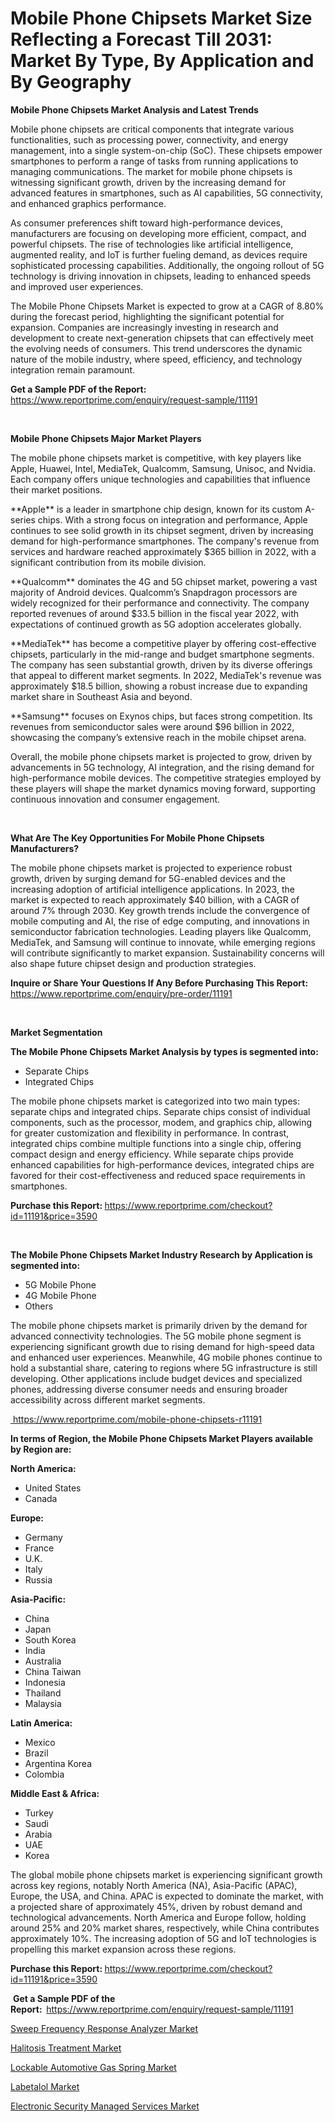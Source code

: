 <p><h1>Mobile Phone Chipsets Market Size Reflecting a Forecast Till 2031: Market By Type, By Application and By Geography</h1></p><p><strong>Mobile Phone Chipsets Market Analysis and Latest Trends</strong></p>
<p><p>Mobile phone chipsets are critical components that integrate various functionalities, such as processing power, connectivity, and energy management, into a single system-on-chip (SoC). These chipsets empower smartphones to perform a range of tasks from running applications to managing communications. The market for mobile phone chipsets is witnessing significant growth, driven by the increasing demand for advanced features in smartphones, such as AI capabilities, 5G connectivity, and enhanced graphics performance.</p><p>As consumer preferences shift toward high-performance devices, manufacturers are focusing on developing more efficient, compact, and powerful chipsets. The rise of technologies like artificial intelligence, augmented reality, and IoT is further fueling demand, as devices require sophisticated processing capabilities. Additionally, the ongoing rollout of 5G technology is driving innovation in chipsets, leading to enhanced speeds and improved user experiences. </p><p>The Mobile Phone Chipsets Market is expected to grow at a CAGR of 8.80% during the forecast period, highlighting the significant potential for expansion. Companies are increasingly investing in research and development to create next-generation chipsets that can effectively meet the evolving needs of consumers. This trend underscores the dynamic nature of the mobile industry, where speed, efficiency, and technology integration remain paramount.</p></p>
<p><strong>Get a Sample PDF of the Report:&nbsp;</strong> <a href="https://www.reportprime.com/enquiry/request-sample/11191?utm_campaign=1094&utm_medium=2&utm_source=Github&utm_content=ia&utm_term=02102024&utm_id=mobile-phone-chipsets">https://www.reportprime.com/enquiry/request-sample/11191</a></p>
<p>&nbsp;</p>
<p><strong>Mobile Phone Chipsets Major Market Players</strong></p>
<p><p>The mobile phone chipsets market is competitive, with key players like Apple, Huawei, Intel, MediaTek, Qualcomm, Samsung, Unisoc, and Nvidia. Each company offers unique technologies and capabilities that influence their market positions.</p><p>**Apple** is a leader in smartphone chip design, known for its custom A-series chips. With a strong focus on integration and performance, Apple continues to see solid growth in its chipset segment, driven by increasing demand for high-performance smartphones. The company's revenue from services and hardware reached approximately $365 billion in 2022, with a significant contribution from its mobile division.</p><p>**Qualcomm** dominates the 4G and 5G chipset market, powering a vast majority of Android devices. Qualcomm’s Snapdragon processors are widely recognized for their performance and connectivity. The company reported revenues of around $33.5 billion in the fiscal year 2022, with expectations of continued growth as 5G adoption accelerates globally.</p><p>**MediaTek** has become a competitive player by offering cost-effective chipsets, particularly in the mid-range and budget smartphone segments. The company has seen substantial growth, driven by its diverse offerings that appeal to different market segments. In 2022, MediaTek's revenue was approximately $18.5 billion, showing a robust increase due to expanding market share in Southeast Asia and beyond.</p><p>**Samsung** focuses on Exynos chips, but faces strong competition. Its revenues from semiconductor sales were around $96 billion in 2022, showcasing the company’s extensive reach in the mobile chipset arena.</p><p>Overall, the mobile phone chipsets market is projected to grow, driven by advancements in 5G technology, AI integration, and the rising demand for high-performance mobile devices. The competitive strategies employed by these players will shape the market dynamics moving forward, supporting continuous innovation and consumer engagement.</p></p>
<p>&nbsp;</p>
<p><strong>What Are The Key Opportunities For Mobile Phone Chipsets Manufacturers?</strong></p>
<p><p>The mobile phone chipsets market is projected to experience robust growth, driven by surging demand for 5G-enabled devices and the increasing adoption of artificial intelligence applications. In 2023, the market is expected to reach approximately $40 billion, with a CAGR of around 7% through 2030. Key growth trends include the convergence of mobile computing and AI, the rise of edge computing, and innovations in semiconductor fabrication technologies. Leading players like Qualcomm, MediaTek, and Samsung will continue to innovate, while emerging regions will contribute significantly to market expansion. Sustainability concerns will also shape future chipset design and production strategies.</p></p>
<p><strong>Inquire or Share Your Questions If Any Before Purchasing This Report:</strong> <a href="https://www.reportprime.com/enquiry/pre-order/11191?utm_campaign=1094&utm_medium=2&utm_source=Github&utm_content=ia&utm_term=02102024&utm_id=mobile-phone-chipsets">https://www.reportprime.com/enquiry/pre-order/11191</a></p>
<p>&nbsp;</p>
<p><strong>Market Segmentation</strong></p>
<p><strong>The Mobile Phone Chipsets Market Analysis by types is segmented into:</strong></p>
<p><ul><li>Separate Chips</li><li>Integrated Chips</li></ul></p>
<p><p>The mobile phone chipsets market is categorized into two main types: separate chips and integrated chips. Separate chips consist of individual components, such as the processor, modem, and graphics chip, allowing for greater customization and flexibility in performance. In contrast, integrated chips combine multiple functions into a single chip, offering compact design and energy efficiency. While separate chips provide enhanced capabilities for high-performance devices, integrated chips are favored for their cost-effectiveness and reduced space requirements in smartphones.</p></p>
<p><strong>Purchase this Report:&nbsp;</strong><a href="https://www.reportprime.com/checkout?id=11191&price=3590&utm_campaign=1094&utm_medium=2&utm_source=Github&utm_content=ia&utm_term=02102024&utm_id=mobile-phone-chipsets">https://www.reportprime.com/checkout?id=11191&price=3590</a></p>
<p>&nbsp;</p>
<p><strong>The Mobile Phone Chipsets Market Industry Research by Application is segmented into:</strong></p>
<p><ul><li>5G Mobile Phone</li><li>4G Mobile Phone</li><li>Others</li></ul></p>
<p><p>The mobile phone chipsets market is primarily driven by the demand for advanced connectivity technologies. The 5G mobile phone segment is experiencing significant growth due to rising demand for high-speed data and enhanced user experiences. Meanwhile, 4G mobile phones continue to hold a substantial share, catering to regions where 5G infrastructure is still developing. Other applications include budget devices and specialized phones, addressing diverse consumer needs and ensuring broader accessibility across different market segments.</p></p>
<p><a href="https://www.reportprime.com/mobile-phone-chipsets-r11191?utm_campaign=1094&utm_medium=2&utm_source=Github&utm_content=ia&utm_term=02102024&utm_id=mobile-phone-chipsets">&nbsp;https://www.reportprime.com/mobile-phone-chipsets-r11191</a></p>
<p><strong>In terms of Region, the Mobile Phone Chipsets Market Players available by Region are:</strong></p>
<p>
    <p> <strong> North America: </strong>
        <ul>
            <li>United States</li>
            <li>Canada</li>
        </ul>
        </p> 
    <p> <strong> Europe: </strong>
        <ul>
            <li>Germany</li>
            <li>France</li>
            <li>U.K.</li>
            <li>Italy</li>
            <li>Russia</li>
        </ul>
        </p> 
    <p> <strong> Asia-Pacific: </strong>
        <ul>
            <li>China</li>
            <li>Japan</li>
            <li>South Korea</li>
            <li>India</li>
            <li>Australia</li>
            <li>China Taiwan</li>
            <li>Indonesia</li>
            <li>Thailand</li>
            <li>Malaysia</li>
        </ul>
        </p> 
    <p> <strong> Latin America: </strong>
        <ul>
            <li>Mexico</li>
            <li>Brazil</li>
            <li>Argentina Korea</li>
            <li>Colombia</li>
        </ul>
        </p> 
    <p> <strong> Middle East & Africa: </strong>
        <ul>
            <li>Turkey</li>
            <li>Saudi</li>
            <li>Arabia</li>
            <li>UAE</li>
            <li>Korea</li>
        </ul>
    </p>
    </p>
<p><p>The global mobile phone chipsets market is experiencing significant growth across key regions, notably North America (NA), Asia-Pacific (APAC), Europe, the USA, and China. APAC is expected to dominate the market, with a projected share of approximately 45%, driven by robust demand and technological advancements. North America and Europe follow, holding around 25% and 20% market shares, respectively, while China contributes approximately 10%. The increasing adoption of 5G and IoT technologies is propelling this market expansion across these regions.</p></p>
<p><strong>Purchase this Report: </strong><a href="https://www.reportprime.com/checkout?id=11191&price=3590&utm_campaign=1094&utm_medium=2&utm_source=Github&utm_content=ia&utm_term=02102024&utm_id=mobile-phone-chipsets">https://www.reportprime.com/checkout?id=11191&price=3590</a></p>
<p>&nbsp;<strong>Get a Sample PDF of the Report:&nbsp;&nbsp;</strong><a href="https://www.reportprime.com/enquiry/request-sample/11191?utm_campaign=1094&utm_medium=2&utm_source=Github&utm_content=ia&utm_term=02102024&utm_id=mobile-phone-chipsets">https://www.reportprime.com/enquiry/request-sample/11191</a></p>
<p><strong></strong></p>
<p><p><a href="https://www.linkedin.com/pulse/sweep-frequency-response-analyzer-market-opportunities-emerging-7qjbc?utm_campaign=1094&utm_medium=2&utm_source=Github&utm_content=ia&utm_term=02102024&utm_id=mobile-phone-chipsets">Sweep Frequency Response Analyzer Market</a></p><p><a href="https://github.com/SaraPrifti82/Market-Research-Report-List-1/blob/main/halitosis-treatment-market.md?utm_campaign=1094&utm_medium=2&utm_source=Github&utm_content=ia&utm_term=02102024&utm_id=mobile-phone-chipsets">Halitosis Treatment Market</a></p><p><a href="https://medium.com/@lewis15david/lockable-automotive-gas-spring-value-chain-analysis-from-raw-materials-to-end-user-applications-8d4ef451f3ab?postPublishedType=repub&utm_campaign=1094&utm_medium=2&utm_source=Github&utm_content=ia&utm_term=02102024&utm_id=mobile-phone-chipsets">Lockable Automotive Gas Spring Market</a></p><p><a href="https://www.linkedin.com/pulse/future-ready-strategic-insights-global-labetalol-market-2024-xlw5f?utm_campaign=1094&utm_medium=2&utm_source=Github&utm_content=ia&utm_term=02102024&utm_id=mobile-phone-chipsets">Labetalol Market</a></p><p><a href="https://issuu.com/reportprime-2/docs/electronic-security-managed-service_6cd1f6808574b8?utm_campaign=1094&utm_medium=2&utm_source=Github&utm_content=ia&utm_term=02102024&utm_id=mobile-phone-chipsets">Electronic Security Managed Services Market</a></p></p>